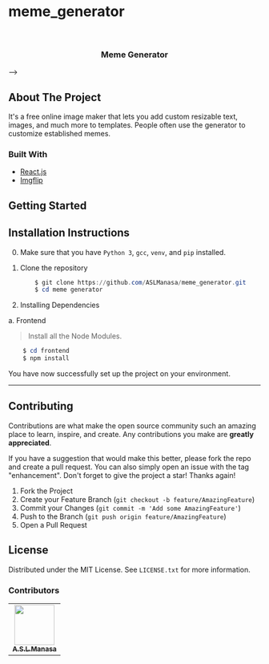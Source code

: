 # meme_generator


<!-- PROJECT LOGO -->
<br />

  <a href="https://github.com/github_username/repo_name">
   
  </a>

<h3 align="center">Meme Generator</h3>
<!-- 
<!--   <p align="center">
    Built with love, React js, Img flip
    <br />
    <a href="https://meme-generator-1qsf1xffq-aslmanasa.vercel.app/">https://meme-generator-1qsf1xffq-aslmanasa.vercel.app/</a>

</div> --> -->

## About The Project
It's a free online image maker that lets you add custom resizable text, images, and much more to templates. People often use the generator to customize established memes.


### Built With

- [React.js](https://nextjs.org/)
- [Imgflip](https://imgflip.com/memegenerator)


<!-- GETTING STARTED -->

## Getting Started
 

## Installation Instructions

0. Make sure that you have `Python 3`, `gcc`, `venv`, and `pip` installed.
1. Clone the repository

   ```powershell
       $ git clone https://github.com/ASLManasa/meme_generator.git
       $ cd meme generator
   ```

2. Installing Dependencies
<!-- 
   a. Backend

   > Create a python 3 venv, activate the environment and Install the project dependencies.

   ```powershell
       $ cd backend
       $ python -m venv venv
       $ venv\Scripts\Activate.ps1
       $ pip3 install -r requirements.txt
   ``` -->

   a. Frontend

   > Install all the Node Modules.

   ```powershell
       $ cd frontend
       $ npm install
   ```

You have now successfully set up the project on your environment.

---



<!-- CONTRIBUTING -->

## Contributing

Contributions are what make the open source community such an amazing place to learn, inspire, and create. Any contributions you make are **greatly appreciated**.

If you have a suggestion that would make this better, please fork the repo and create a pull request. You can also simply open an issue with the tag "enhancement".
Don't forget to give the project a star! Thanks again!

1. Fork the Project
2. Create your Feature Branch (`git checkout -b feature/AmazingFeature`)
3. Commit your Changes (`git commit -m 'Add some AmazingFeature'`)
4. Push to the Branch (`git push origin feature/AmazingFeature`)
5. Open a Pull Request

<!-- LICENSE -->

## License

Distributed under the MIT License. See `LICENSE.txt` for more information.

### Contributors

<table>
  <tr>
    <td align='center'><a href='https://github.com/ASLManasa'><img src='https://avatars.githubusercontent.com/u/72789934?v=4' width='80px;' alt=''/><br/><sub><b>A.S.L.Manasa</b></sub></a></td>

  </table>

<!-- <a href="https://github.com/ASLManasa/Readable_Brute_Force/graphs/contributors">
  <img src="https://contrib.rocks/image?repo=ASLManasa/Readable_Brute_Force" />
</a> -->

<!-- CONTACT -->
